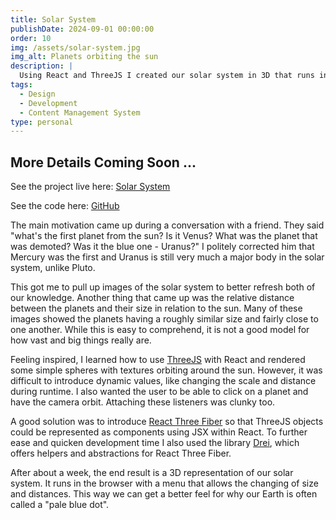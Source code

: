 ```yaml
---
title: Solar System
publishDate: 2024-09-01 00:00:00
order: 10
img: /assets/solar-system.jpg
img_alt: Planets orbiting the sun
description: |
  Using React and ThreeJS I created our solar system in 3D that runs in the browser
tags:
  - Design
  - Development
  - Content Management System
type: personal
---
```


## More Details Coming Soon ...

See the project live here: <a href="https://mfisli.github.io/solar-system/" target="_blank">Solar System</a>

See the code here: <a href="https://github.com/mfisli/solar-system" target="_blank">GitHub</a>

The main motivation came up during a conversation with a friend. They said "what's the first planet from the sun? Is it Venus? What was the planet that was demoted? Was it the blue one - Uranus?" I politely corrected him that Mercury was the first and Uranus is still very much a major body in the solar system, unlike Pluto.

This got me to pull up images of the solar system to better refresh both of our knowledge. Another thing that came up was the relative distance between the planets and their size in relation to the sun. Many of these images showed the planets having a roughly similar size and fairly close to one another. While this is easy to comprehend, it is not a good model for how vast and big things really are.

Feeling inspired, I learned how to use <a href="https://threejs.org/" target="_blank">ThreeJS</a> with React and rendered some simple spheres with textures orbiting around the sun. However, it was difficult to introduce dynamic values, like changing the scale and distance during runtime. I also wanted the user to be able to click on a planet and have the camera orbit. Attaching these listeners was clunky too.

A good solution was to introduce <a href="https://r3f.docs.pmnd.rs/getting-started/introduction" target="_blank">React Three Fiber</a> so that ThreeJS objects could be represented as components using JSX within React. To further ease and quicken development time I also used the library <a href=" https://drei.docs.pmnd.rs/getting-started/introduction" target="_blank">Drei</a>, which offers helpers and abstractions for React Three Fiber. 

After about a week, the end result is a 3D representation of our solar system. It runs in the browser with a menu that allows the changing of size and distances. This way we can get a better feel for why our Earth is often called a "pale blue dot".
